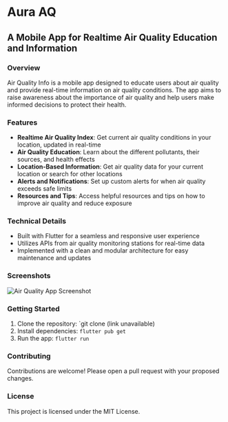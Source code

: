 # Aura AQ
## A Mobile App for Realtime Air Quality Education and Information

### Overview

Air Quality Info is a mobile app designed to educate users about air quality and provide real-time information on air quality conditions. The app aims to raise awareness about the importance of air quality and help users make informed decisions to protect their health.

### Features

* **Realtime Air Quality Index**: Get current air quality conditions in your location, updated in real-time
* **Air Quality Education**: Learn about the different pollutants, their sources, and health effects
* **Location-Based Information**: Get air quality data for your current location or search for other locations
* **Alerts and Notifications**: Set up custom alerts for when air quality exceeds safe limits
* **Resources and Tips**: Access helpful resources and tips on how to improve air quality and reduce exposure

### Technical Details

* Built with Flutter for a seamless and responsive user experience
* Utilizes APIs from air quality monitoring stations for real-time data
* Implemented with a clean and modular architecture for easy maintenance and updates

### Screenshots
![Air Quality App Screenshot](images/screenshot1.png)

### Getting Started

1. Clone the repository: `git clone (link unavailable)
2. Install dependencies: `flutter pub get`
3. Run the app: `flutter run`

### Contributing

Contributions are welcome! Please open a pull request with your proposed changes.

### License

This project is licensed under the MIT License.
